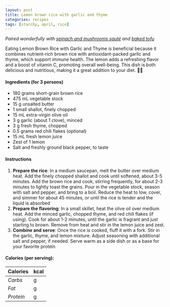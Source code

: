 ```yaml
---
layout: post
title: Lemon brown rice with garlic and thyme
categories: recipes
tags: [starchy, april, rice]
---
```


*Paired wonderfully with <a href="/recipes/spinach-and-mushrooms-sauté">spinach and mushrooms sauté</a> and <a href="/recipes/baked-tofu">baked tofu</a>*

Eating Lemon Brown Rice with Garlic and Thyme is beneficial because it combines nutrient-rich brown rice with antioxidant-packed garlic and thyme, which support immune health. The lemon adds a refreshing flavor and a boost of vitamin C, promoting overall well-being. This dish is both delicious and nutritious, making it a great addition to your diet. 🍋🍚

#### Ingredients (for 3 persons)
- 180 grams short-grain brown rice
- 475 mL vegetable stock
- 15 g unsalted butter
- 1 small shallot, finely chopped
- 15 mL extra-virgin olive oil
- 3 g garlic (about 1 clove), minced
- 3 g fresh thyme, chopped
- 0.5 grams red chili flakes (optional)
- 15 mL fresh lemon juice
- Zest of 1 lemon
- Salt and freshly ground black pepper, to taste

#### Instructions

1. **Prepare the rice**: In a medium saucepan, melt the butter over medium heat. Add the finely chopped shallot and cook until softened, about 3-5 minutes. Add the brown rice and cook, stirring frequently, for about 2-3 minutes to lightly toast the grains. Pour in the vegetable stock, season with salt and pepper, and bring to a boil. Reduce the heat to low, cover, and simmer for about 45 minutes, or until the rice is tender and the liquid is absorbed  
2. **Prepare the flavoring**: In a small skillet, heat the olive oil over medium heat. Add the minced garlic, chopped thyme, and red chili flakes (if using). Cook for about 1-2 minutes, until the garlic is fragrant and just starting to brown. Remove from heat and stir in the lemon juice and zest.
3. **Combine and serve**: Once the rice is cooked, fluff it with a fork. Stir in the garlic, thyme, and lemon mixture. Adjust seasoning with additional salt and pepper, if needed. Serve warm as a side dish or as a base for your favorite protein

#### Calories (per serving):

| **Calories** | kcal |
| ----------- | ----------- |
| *Carbs* | g |
| *Fat* | g |
| *Protein* | g |